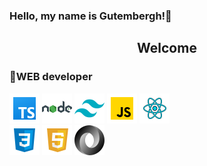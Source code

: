 ### Hello, my name is Gutembergh!👋 

##

<div align="left" width="50px">
   <h2 align="center">Welcome</h2>

### 🤖WEB developer
  <img src="https://github.com/GutemberghVieira/nlw-setup/blob/main/icons8-typescript-48.png">
  <img src="https://github.com/GutemberghVieira/nlw-setup/blob/main/icons8-nodejs-48.png">
  <img src="https://github.com/GutemberghVieira/nlw-setup/blob/main/icons8-tailwindcss-48.png">
  <img src="https://github.com/GutemberghVieira/nlw-setup/blob/main/icons8-javascript-48.png">
  <img src="https://github.com/GutemberghVieira/nlw-setup/blob/main/icons8-react-100.png">
  <br/>
  <img src="https://github.com/GutemberghVieira/nlw-setup/blob/main/icons8-css3-48.png">
  <img src="https://github.com/GutemberghVieira/nlw-setup/blob/main/icons8-html-5-48.png">
  <img src="https://github.com/GutemberghVieira/nlw-setup/blob/main/icons8-json-(javascript-object-notation)-is-a-lightweight-data-interchange-format-48.png"> 
   

</div>
  <br>




 
       
      

                  
  
